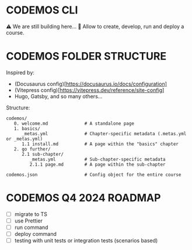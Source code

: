 # CODEMOS CLI 

:warning: We are still building here... :construction:
Allow to create, develop, run and deploy a course.

# CODEMOS FOLDER STRUCTURE

Inspired by:
- (Docusaurus config)[https://docusaurus.io/docs/configuration]
- (Vitepress config)[https://vitepress.dev/reference/site-config]
- Hugo, Gatsby, and so many others...


Structure:

```
codemos/
   0. welcome.md              # A standalone page
   1. basics/
      _metas.yml              # Chapter-specific metadata (.metas.yml or _metas.yml)
      1.1 install.md          # A page within the "basics" chapter
   2. go further/
      2.1 sub-chapter/
         _metas.yml           # Sub-chapter-specific metadata
         2.1.1 page.md        # A page within the sub-chapter

codemos.json                  # Config object for the entire course
``` 

# CODEMOS Q4 2024 ROADMAP

- [ ] migrate to TS 
- [ ] use Prettier 
- [ ] run command
- [ ] deploy command  
- [ ] testing with unit tests or integration tests (scenarios based)